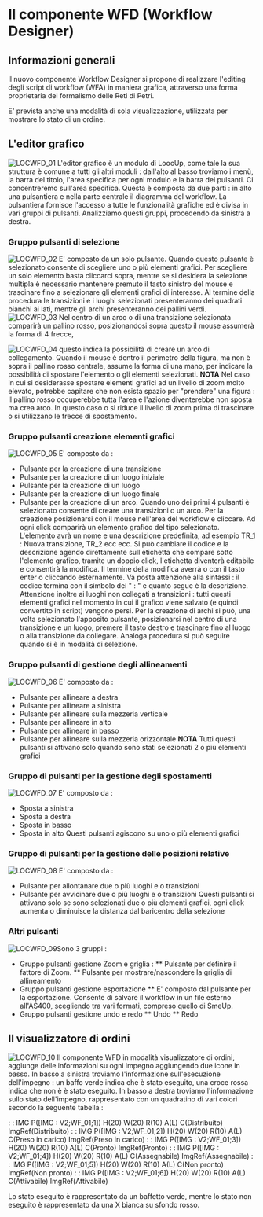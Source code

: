 # Il componente WFD (Workflow Designer)

## Informazioni generali

Il nuovo componente Workflow Designer si propone di realizzare l'editing degli script di workflow (WFA) in maniera grafica, attraverso una forma proprietaria del formalismo delle Reti di Petri.

E' prevista anche una modalità di sola visualizzazione, utilizzata per mostrare lo stato di un ordine.

## L'editor grafico
![LOCWFD_01](http://localhost:3000/immagini/MBDOC_OPE-LOCWFD_A/LOCWFD_01.png)
L'editor grafico è un modulo di LoocUp, come tale la sua struttura è comune a tutti gli altri moduli :  dall'alto al basso troviamo i menù, la barra del titolo, l'area specifica per ogni modulo e la barra dei pulsanti.
Ci concentreremo sull'area specifica. Questa è composta da due parti :  in alto una pulsantiera e nella parte centrale il diagramma del workflow.
La pulsantiera fornisce l'accesso a tutte le funzionalità grafiche ed è divisa in vari gruppi di pulsanti.
Analizziamo questi gruppi, procedendo da sinistra a destra.

### Gruppo pulsanti di selezione
![LOCWFD_02](http://localhost:3000/immagini/MBDOC_OPE-LOCWFD_A/LOCWFD_02.png)
E' composto da un solo pulsante. Quando questo pulsante è selezionato consente di scegliere uno o più elementi grafici. Per scegliere un solo elemento basta cliccarci sopra,  mentre se si desidera  la selezione multipla è necessario mantenere premuto il tasto sinistro del mouse e trascinare fino a selezionare gli elementi grafici di interesse. Al termine della procedura le transizioni e i luoghi selezionati presenteranno dei quadrati bianchi ai lati, mentre gli archi presenteranno dei pallini verdi.
![LOCWFD_03](http://localhost:3000/immagini/MBDOC_OPE-LOCWFD_A/LOCWFD_03.png)
 Nel centro di un arco o di una transizione selezionata comparirà un pallino rosso, posizionandosi sopra questo il mouse assumerà la forma di 4 frecce,

![LOCWFD_04](http://localhost:3000/immagini/MBDOC_OPE-LOCWFD_A/LOCWFD_04.png)
questo indica la possibilità di creare un arco di collegamento.
Quando il mouse è dentro il perimetro della figura, ma non è sopra il pallino rosso centrale, assume la forma di una mano, per indicare la possibilità di spostare l'elemento o gli elementi selezionati.
**NOTA** Nel caso in cui si desiderasse spostare elementi grafici ad un livello di zoom molto elevato, potrebbe capitare che non esista spazio per "prendere" una figura :  Il pallino rosso occuperebbe tutta l'area e l'azione diventerebbe non sposta ma crea arco. In questo caso o si riduce il livello di zoom prima di trascinare o si utilizzano le frecce di spostamento.

### Gruppo pulsanti creazione elementi grafici
![LOCWFD_05](http://localhost:3000/immagini/MBDOC_OPE-LOCWFD_A/LOCWFD_05.png)
E' composto da : 
 * Pulsante per la creazione di una transizione
 * Pulsante per la creazione di un luogo iniziale
 * Pulsante per la creazione di un luogo
 * Pulsante per la creazione di un luogo finale
 * Pulsante per la creazione di un arco.
Quando uno dei primi 4 pulsanti è selezionato consente di creare una transizioni o un arco. Per la creazione posizionarsi con il mouse nell'area del workflow e cliccare. Ad ogni click comparirà un elemento grafico del tipo selezionato. L'elemento avrà un nome e una descrizione predefinita, ad esempio TR_1 :  Nuova transizione, TR_2 ecc ecc. Si può cambiare il codice e la descrizione agendo direttamente sull'etichetta che compare sotto l'elemento grafico, tramite un doppio click, l'etichetta diventerà editabile e consentirà la modifica. Il termine della modifica averrà o con il tasto enter o cliccando esternamente. Va posta attenzione alla sintassi :  il codice termina con il simbolo dei " : " e  quanto segue è la descrizione.
Attenzione inoltre ai luoghi non collegati a transizioni :  tutti questi elementi grafici nel momento in cui il grafico viene salvato (e quindi convertito in script) vengono persi.
Per la creazione di archi si può, una volta selezionato l'apposito pulsante, posizionarsi nel centro di una transizione e un luogo, premere il tasto destro e trascinare fino al luogo o alla transizione da collegare.  Analoga procedura si può seguire quando si è in modalità di selezione.

### Gruppo pulsanti di gestione degli allineamenti
![LOCWFD_06](http://localhost:3000/immagini/MBDOC_OPE-LOCWFD_A/LOCWFD_06.png)
E' composto da : 
 * Pulsante per allineare a destra
 * Pulsante per allineare a sinistra
 * Pulsante per allineare sulla mezzeria verticale
 * Pulsante per allineare in alto
 * Pulsante per allineare in basso
 * Pulsante per allineare sulla mezzeria orizzontale
**NOTA** Tutti questi pulsanti si attivano solo quando sono stati selezionati 2 o più elementi grafici


### Gruppo di pulsanti per la gestione degli spostamenti
![LOCWFD_07](http://localhost:3000/immagini/MBDOC_OPE-LOCWFD_A/LOCWFD_07.png)
E' composto da : 
 * Sposta a sinistra
 * Sposta a destra
 * Sposta in basso
 * Sposta in alto
Questi pulsanti agiscono su uno o più elementi grafici

### Gruppo di pulsanti per la gestione delle posizioni relative
![LOCWFD_08](http://localhost:3000/immagini/MBDOC_OPE-LOCWFD_A/LOCWFD_08.png)
E' composto da : 
 * Pulsante per allontanare due o più luoghi e  o transizioni
 * Pulsante per avvicinare due o più luoghi e  o transizioni
Questi pulsanti si attivano solo se sono selezionati due o più elementi grafici, ogni click aumenta o diminuisce la distanza dal baricentro della selezione


### Altri pulsanti
![LOCWFD_09](http://localhost:3000/immagini/MBDOC_OPE-LOCWFD_A/LOCWFD_09.png)Sono 3 gruppi : 
 * Gruppo pulsanti gestione Zoom e griglia : 
 ** Pulsante per definire il fattore di Zoom.
 ** Pulsante per mostrare/nascondere la griglia di allineamento
 * Gruppo pulsanti  gestione esportazione
 ** E' composto dal pulsante per la esportazione. Consente di salvare il workflow in un file esterno all'AS400, scegliendo tra vari formati, compreso quello di SmeUp.
 * Gruppo pulsanti gestione undo e redo
 ** Undo
 ** Redo


## Il visualizzatore di ordini
![LOCWFD_10](http://localhost:3000/immagini/MBDOC_OPE-LOCWFD_A/LOCWFD_10.png)
Il componente WFD in modalità visualizzatore di ordini, aggiunge delle informazioni su ogni impegno aggiungendo due icone in basso.
In basso a sinistra troviamo l'informazione sull'esecuzione dell'impegno :  un baffo verde indica che è stato eseguito, una croce rossa indica che non è  è stato eseguito.
In basso a destra troviamo l'informazione sullo stato dell'impegno, rappresentato con un quadratino di vari colori secondo la seguente tabella : 

 :  : IMG P([IMG : V2;WF_01;1]) H(20) W(20) R(10) A(L) C(Distribuito) ImgRef(Distribuito)
 :  : IMG P([IMG : V2;WF_01;2]) H(20) W(20) R(10) A(L) C(Preso in carico) ImgRef(Preso in carico)
 :  : IMG P([IMG : V2;WF_01;3]) H(20) W(20) R(10) A(L) C(Pronto) ImgRef(Pronto)
 :  : IMG P([IMG : V2;WF_01;4]) H(20) W(20) R(10) A(L) C(Assegnabile) ImgRef(Assegnabile)
 :  : IMG P([IMG : V2;WF_01;5]) H(20) W(20) R(10) A(L) C(Non pronto) ImgRef(Non pronto)
 :  : IMG P([IMG : V2;WF_01;6]) H(20) W(20) R(10) A(L) C(Attivabile) ImgRef(Attivabile)

Lo stato eseguito è rappresentato da un baffetto verde, mentre lo stato non eseguito è rappresentato da una X bianca su sfondo rosso.


